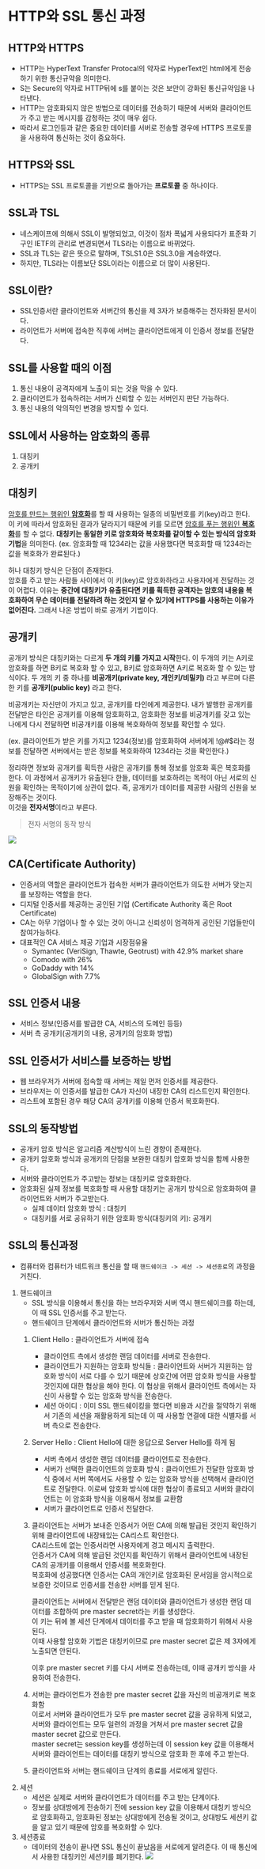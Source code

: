# HTTP와 SSL 통신 과정
## HTTP와 HTTPS
- HTTP는 HyperText Transfer Protocal의 약자로 HyperText인 html에게 전송하기 위한 통신규약을 의미한다.
- S는 Secure의 약자로 HTTP뒤에 s를 붙이는 것은 보안이 강화된 통신규약임을 나타낸다.
- HTTP는 암호화되지 않은 방법으로 데이터를 전송하기 때문에 서버와 클라이언트가 주고 받는 메시지를 감청하는 것이 매우 쉽다.
- 따라서 로그인등과 같은 중요한 데이터를 서버로 전송할 경우에 HTTPS 프로토콜을 사용하여 통신하는 것이 중요하다.
## HTTPS와 SSL
- HTTPS는 SSL 프로토콜을 기반으로 돌아가는 **프로토콜** 중 하나이다.
## **SSL과 TSL**
- 네스케이프에 의해서 SSL이 발명되었고, 이것이 점차 폭넓게 사용되다가 표준화 기구인 IETF의 관리로 변경되면서 TLS라는 이름으로 바뀌었다.
- SSL과 TLS는 같은 뜻으로 말하며, TSLS1.0은 SSL3.0을 계승하였다.
- 하지만, TLS라는 이름보단 SSL이라는 이름으로 더 많이 사용된다.
## SSL이란?
- SSL인증서란 클라이언트와 서버간의 통신을 제 3자가 보증해주는 전자화된 문서이다.
- 라이언트가 서버에 접속한 직후에 서버는 클라이언트에게 이 인증서 정보를 전달한다.
## **SSL를 사용할 때의 이점**
1. 통신 내용이 공격자에게 노출이 되는 것을 막을 수 있다.
2. 클라이언트가 접속하려는 서버가 신뢰할 수 있는 서버인지 판단 가능하다.
3. 통신 내용의 악의적인 변경을 방지할 수 있다.
## SSL에서 사용하는 암호화의 종류
1. 대칭키
2. 공개키

## 대칭키
<U>암호를 만드는 행위인 **암호화**</U>를 할 때 사용하는 일종의 비밀번호를 키(key)라고 한다. 이 키에 따라서 암호화된 결과가 달라지기 때문에 키를 모르면 <U>암호를 푸는 행위인 **복호화**</U>를 할 수 없다. **대칭키는 동일한 키로 암호화와 복호화를 같이할 수 있는 방식의 암호화 기법**을 의미한다. (ex. 암호화할 때 1234라는 값을 사용했다면 복호화할 때 1234라는 값을 복호화가 완료된다.)

허나 대칭키 방식은 단점이 존재한다.\
암호를 주고 받는 사람들 사이에서 이 키(key)로 암호화하라고 사용자에게 전달하는 것이 어렵다. 이유는 **중간에 대칭키가 유출된다면 키를 획득한 공격자는 암호의 내용을 복호화하여 무슨 데이터를 전달하려 하는 것인지 알 수 있기에 HTTPS를 사용하는 이유가 없어진다.** 그래서 나온 방법이 바로 공개키 기법이다.
## 공개키
공개키 방식은 대칭키와는 다르게 **두 개의 키를 가지고 시작**한다. 이 두개의 키는 A키로 암호화를 하면 B키로 복호화 할 수 있고, B키로 암호화하면 A키로 복호화 할 수 있는 방식이다. 두 개의 키 중 하나를 **비공개키(private key, 개인키/비밀키)** 라고 부르며 다른 한 키를 **공개키(public key)** 라고 한다.

 비공개키는 자신만이 가지고 있고, 공개키를 타인에게 제공한다. 내가 발행한 공개키를 전달받은 타인은 공개키를 이용해 암호화하고, 암호화한 정보를 비공개키를 갖고 있는 나에게 다시 전달하면 비공개키를 이용해 복호화하여 정보를 확인할 수 있다.

 (ex. 클라이언트가 받은 키를 가지고 1234(정보)를 암호화하여 서버에게 !@#$라는 정보를 전달하면 서버에서는 받은 정보를 복호화하여 1234라는 것을 확인한다.)

 정리하면 정보와 공개키를 획득한 사람은 공개키를 통해 정보를 암호화 혹은 복호화를 한다. 이 과정에서 공개키가 유출된다 한들, 데이터를 보호하려는 목적이 아닌 서로의 신원을 확인하는 목적이기에 상관이 없다. 즉, 공개키가 데이터를 제공한 사람의 신원을 보장해주는 것이다.\
 이것을 **전자서명**이라고 부른다.
>전자 서명의 동작 방식

 ![](https://t1.daumcdn.net/cfile/tistory/2117354956E4E16F2B)

 ## **CA(Certificate Authority)**
 - 인증서의 역할은 클라이언트가 접속한 서버가 클라이언트가 의도한 서버가 맞는지를 보장하는 역할을 한다.
 - 디지털 인증서를 제공하는 공인된 기업 (Certificate Authority 혹은 Root Certificate)
 - CA는 아무 기업이나 할 수 있는 것이 아니고 신뢰성이 엄격하게 공인된 기업들만이 참여가능하다.
- 대표적인 CA 서비스 제공 기업과 시장점유율
    -  Symantec (VeriSign, Thawte, Geotrust) with 42.9% market share
    - Comodo with 26%
    - GoDaddy with 14%
    - GlobalSign with 7.7%

## SSL 인증서 내용
- 서비스 정보(인증서를 발급한 CA, 서비스의 도메인 등등)
- 서버 측 공개키(공개키의 내용, 공개키의 암호화 방법)
## SSL 인증서가 서비스를 보증하는 방법
- 웹 브라우저가 서버에 접속할 때 서버는 제일 먼저 인증서를 제공한다.
- 브라우저는 이 인증서를 발급한 CA가 자신이 내장한 CA의 리스트인지 확인한다.
- 리스트에 포함된 경우 해당 CA의 공개키를 이용해 인증서 복호화한다.
## SSL의 동작방법
- 공개키 암호 방식은 알고리즘 계산방식이 느린 경향이 존재한다.
- 공개키 암호화 방식과 공개키의 단점을 보완한 대칭키 암호화 방식을 함께 사용한다.
- 서버와 클라이언트가 주고받는 정보는 대칭키로 암호화한다.
- 암호화된 실제 정보를 복호화할 때 사용할 대칭키는 공개키 방식으로 암호화하여 클라이언트와 서버가 주고받는다.
    - 실제 데이터 암호화 방식 : 대칭키
    - 대칭키를 서로 공유하기 위한 암호화 방식(대칭키의 키): 공개키
## SSL의 통신과정
- 컴퓨터와 컴퓨터가 네트워크 통신을 할 때 `핸드쉐이크 -> 세션 -> 세션종료`의 과정을 거친다.
1. 핸드쉐이크
    - SSL 방식을 이용해서 통신을 하는 브라우저와 서버 역시 핸드쉐이크를 하는데, 이 때 SSL 인증서를 주고 받는다.
    - 핸드쉐이크 단계에서 클라이언트와 서버가 통신하는 과정
    1. Client Hello : 클라이언트가 서버에 접속
        - 클라이언트 측에서 생성한 랜덤 데이터를 서버로 전송한다.
        - 클라이언트가 지원하는 암호화 방식들 : 클라이언트와 서버가 지원하는 암호화 방식이 서로 다를 수 있기 때문에 상호간에 어떤 암호화 방식을 사용할 것인지에 대한 협상을 해야 한다. 이 협상을 위해서 클라이언트 측에서는 자신이 사용할 수 있는 암호화 방식을 전송한다.
        - 세션 아이디 : 이미 SSL 핸드쉐이킹을 했다면 비용과 시간을 절약하기 위해서 기존의 세션을 재활용하게 되는데 이 때 사용할 연결에 대한 식별자를 서버 측으로 전송한다.
    2. Server Hello :  Client Hello에 대한 응답으로 Server Hello를 하게 됨
        - 서버 측에서 생성한 랜덤 데이터를 클라이언트로 전송한다.
        - 서버가 선택한 클라이언트의 암호화 방식 : 클라이언트가 전달한 암호화 방식 중에서 서버 쪽에서도 사용할 수 있는 암호화 방식을 선택해서 클라이언트로 전달한다. 이로써 암호화 방식에 대한 협상이 종료되고 서버와 클라이언트는 이 암호화 방식을 이용해서 정보를 교환함
        - 서버가 클라이언트로 인증서 전달한다.
    3. 클라이언트는 서버가 보내준 인증서가 어떤 CA에 의해 발급된 것인지 확인하기 위해 클라이언트에 내장돼있는 CA리스트 확인한다.\
    CA리스트에 없는 인증서라면 사용자에게 경고 메시지 출력한다.\
    인증서가 CA에 의해  발급된 것인지를 확인하기 위해서 클라이언트에 내장된 CA의 공개키를 이용해서 인증서를 복호화한다.\
    복호화에 성공했다면 인증서는 CA의 개인키로 암호화된 문서임을 암시적으로 보증한 것이므로 인증서를 전송한 서버를 믿게 된다.

        클라이언트는 서버에서 전달받은 랜덤 데이터와 클라이언트가 생성한 랜덤 데이터를 조합하여 pre master secret라는 키를 생성한다.\
        이 키는 뒤에 볼 세션 단계에서 데이터를 주고 받을 때 암호화하기 위해서 사용된다.\
        이때 사용할 암호화 기법은 대칭키이므로 pre master secret 값은 제 3자에게 노출되면 안된다.

        이후 pre master secret 키를 다시 서버로 전송하는데, 이때 공개키 방식을 사용하여 전송한다.
    4. 서버는 클라이언트가 전송한 pre master secret 값을 자신의 비공개키로 복호화함\
    이로서 서버와 클라이언트가 모두 pre master secret 값을 공유하게 되었고, 서버와 클라이언트는 모두 일련의 과정을 거쳐서 pre master secret 값을 master secret 값으로 만든다.\
    master secret는 session key를 생성하는데 이 session key 값을 이용해서 서버와 클라이언트는 데이터를 대칭키 방식으로 암호화 한 후에 주고 받는다.
    5. 클라이언트와 서버는 핸드쉐이크 단계의 종료를 서로에게 알린다.
2. 세션
    - 세션은 실제로 서버와 클라이언트가 데이터를 주고 받는 단계이다.
    - 정보를 상대방에게 전송하기 전에 session key 값을 이용해서 대칭키 방식으로 암호화하고, 암호화된 정보는 상대방에게 전송될 것이고, 상대방도 세션키 값을 알고 있기 때문에 암호를 복호화할 수 있다.
3. 세션종료
    - 데이터의 전송이 끝나면 SSL 통신이 끝났음을 서로에게 알려준다. 이 때 통신에서 사용한 대칭키인 세션키를 폐기한다.
![](https://t1.daumcdn.net/cfile/tistory/990B63335BC96D3020)